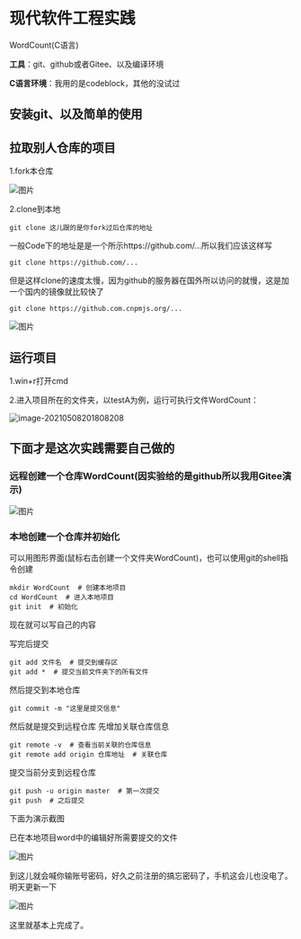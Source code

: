 # 现代软件工程实践

WordCount(C语言)

**工具**：git、github或者Gitee、以及编译环境

**C语言环境**：我用的是codeblock，其他的没试过

## 安装git、以及简单的使用

[地址]: https://blog.csdn.net/weixin_44950987/article/details/102619708?ops_request_misc=%257B%2522request%255Fid%2522%253A%2522162047385316780271560977%2522%252C%2522scm%2522%253A%252220140713.130102334..%2522%257D&amp;request_id=162047385316780271560977&amp;biz_id=0&amp;utm_medium=distribute.pc_search_result.none-task-blog-2~all~top_positive~default-1-102619708.first_rank_v2_pc_rank_v29&amp;utm_term=%E5%AE%89%E8%A3%85git&amp;spm=1018.2226.3001.4187



## 拉取别人仓库的项目

1.fork本仓库

![图片](http://img.cdn.sugarat.top/mdImg/MTYyMDQ3NTUxOTM0MA==620475519340)

2.clone到本地

```
git clone 这儿跟的是你fork过后仓库的地址
```

一般Code下的地址是是一个所示https://github.com/...所以我们应该这样写

```
git clone https://github.com/...
```

但是这样clone的速度太慢，因为github的服务器在国外所以访问的就慢，这是加一个国内的镜像就比较快了

```
git clone https://github.com.cnpmjs.org/...
```

![图片](http://img.cdn.sugarat.top/mdImg/MTYyMDQ3NTY1MTUyNg==620475651526)

## 运行项目

1.win+r打开cmd

2.进入项目所在的文件夹，以testA为例，运行可执行文件WordCount：

![image-20210508201808208](C:\Users\17256\AppData\Roaming\Typora\typora-user-images\image-20210508201808208.png)

## **下面才是这次实践需要自己做的**

### 远程创建一个仓库WordCount(因实验给的是github所以我用Gitee演示)

![图片](http://img.cdn.sugarat.top/mdImg/MTYyMDQ3NzIyODM3NQ==620477228375)

### 本地创建一个仓库并初始化

可以用图形界面(鼠标右击创建一个文件夹WordCount)，也可以使用git的shell指令创建

```
mkdir WordCount  # 创建本地项目
cd WordCount  # 进入本地项目
git init  # 初始化
```

现在就可以写自己的内容

写完后提交

```
git add 文件名  # 提交到缓存区
git add *  # 提交当前文件夹下的所有文件
```

然后提交到本地仓库

```
git commit -m "这里是提交信息"
```

然后就是提交到远程仓库 先增加关联仓库信息

```
git remote -v  # 查看当前关联的仓库信息
git remote add origin 仓库地址  # 关联仓库
```

提交当前分支到远程仓库

```
git push -u origin master  # 第一次提交
git push  # 之后提交
```

下面为演示截图

已在本地项目word中的编辑好所需要提交的文件

![图片](http://img.cdn.sugarat.top/mdImg/MTYyMDQ3ODQ3ODA2Nw==620478478067)

到这儿就会喊你输账号密码，好久之前注册的搞忘密码了，手机这会儿也没电了。明天更新一下

![图片](http://img.cdn.sugarat.top/mdImg/MTYyMDQ4MDAwNDAwNw==620480004007)

这里就基本上完成了。